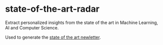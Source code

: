 # state-of-the-art-radar

Extract personalized insights from the state of the art in Machine Learning, AI and Computer Science.

Used to generate the [state of the art newletter](https://stateoftheartsummaries.substack.com/).
